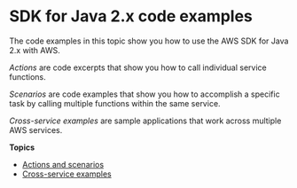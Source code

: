 # SDK for Java 2\.x code examples<a name="java_code_examples"></a>

The code examples in this topic show you how to use the AWS SDK for Java 2\.x with AWS\.

*Actions* are code excerpts that show you how to call individual service functions\.

*Scenarios* are code examples that show you how to accomplish a specific task by calling multiple functions within the same service\.

*Cross\-service examples* are sample applications that work across multiple AWS services\.

**Topics**
+ [Actions and scenarios](java_code_examples_categorized.md)
+ [Cross\-service examples](java_code_examples_cross_service.md)